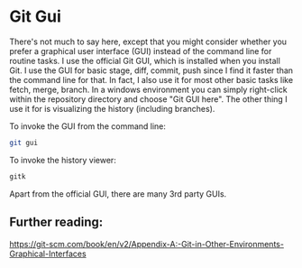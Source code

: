 # Git Gui
There's not much to say here, except that you might consider whether you prefer a graphical user interface (GUI) instead of the command line for routine tasks. I use the official Git GUI, which is installed when you install Git. I use the GUI for basic stage, diff, commit, push since I find it faster than the command line for that. In fact, I also use it for most other basic tasks like fetch, merge, branch. In a windows environment you can simply right-click within the repository directory and choose "Git GUI here". The other thing I use it for is visualizing the history (including branches).

To invoke the GUI from the command line:

```bash
git gui
```

To invoke the history viewer:

```bash
gitk
```

Apart from the official GUI, there are many 3rd party GUIs.



## Further reading:

https://git-scm.com/book/en/v2/Appendix-A:-Git-in-Other-Environments-Graphical-Interfaces








